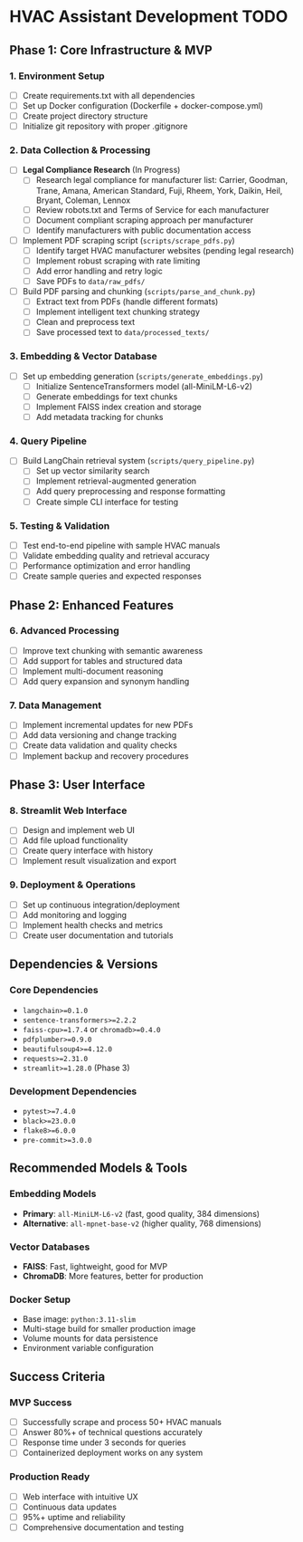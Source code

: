 # HVAC Assistant Development TODO

## Phase 1: Core Infrastructure & MVP

### 1. Environment Setup
- [ ] Create requirements.txt with all dependencies
- [ ] Set up Docker configuration (Dockerfile + docker-compose.yml)
- [ ] Create project directory structure
- [ ] Initialize git repository with proper .gitignore

### 2. Data Collection & Processing
- [ ] **Legal Compliance Research** (In Progress)
  - [ ] Research legal compliance for manufacturer list: Carrier, Goodman, Trane, Amana, American Standard, Fuji, Rheem, York, Daikin, Heil, Bryant, Coleman, Lennox
  - [ ] Review robots.txt and Terms of Service for each manufacturer
  - [ ] Document compliant scraping approach per manufacturer
  - [ ] Identify manufacturers with public documentation access

- [ ] Implement PDF scraping script (`scripts/scrape_pdfs.py`)
  - [ ] Identify target HVAC manufacturer websites (pending legal research)
  - [ ] Implement robust scraping with rate limiting
  - [ ] Add error handling and retry logic
  - [ ] Save PDFs to `data/raw_pdfs/`
  
- [ ] Build PDF parsing and chunking (`scripts/parse_and_chunk.py`)
  - [ ] Extract text from PDFs (handle different formats)
  - [ ] Implement intelligent text chunking strategy
  - [ ] Clean and preprocess text
  - [ ] Save processed text to `data/processed_texts/`

### 3. Embedding & Vector Database
- [ ] Set up embedding generation (`scripts/generate_embeddings.py`)
  - [ ] Initialize SentenceTransformers model (all-MiniLM-L6-v2)
  - [ ] Generate embeddings for text chunks
  - [ ] Implement FAISS index creation and storage
  - [ ] Add metadata tracking for chunks

### 4. Query Pipeline
- [ ] Build LangChain retrieval system (`scripts/query_pipeline.py`)
  - [ ] Set up vector similarity search
  - [ ] Implement retrieval-augmented generation
  - [ ] Add query preprocessing and response formatting
  - [ ] Create simple CLI interface for testing

### 5. Testing & Validation
- [ ] Test end-to-end pipeline with sample HVAC manuals
- [ ] Validate embedding quality and retrieval accuracy
- [ ] Performance optimization and error handling
- [ ] Create sample queries and expected responses

## Phase 2: Enhanced Features

### 6. Advanced Processing
- [ ] Improve text chunking with semantic awareness
- [ ] Add support for tables and structured data
- [ ] Implement multi-document reasoning
- [ ] Add query expansion and synonym handling

### 7. Data Management
- [ ] Implement incremental updates for new PDFs
- [ ] Add data versioning and change tracking
- [ ] Create data validation and quality checks
- [ ] Implement backup and recovery procedures

## Phase 3: User Interface

### 8. Streamlit Web Interface
- [ ] Design and implement web UI
- [ ] Add file upload functionality
- [ ] Create query interface with history
- [ ] Implement result visualization and export

### 9. Deployment & Operations
- [ ] Set up continuous integration/deployment
- [ ] Add monitoring and logging
- [ ] Implement health checks and metrics
- [ ] Create user documentation and tutorials

## Dependencies & Versions

### Core Dependencies
- `langchain>=0.1.0`
- `sentence-transformers>=2.2.2`
- `faiss-cpu>=1.7.4` or `chromadb>=0.4.0`
- `pdfplumber>=0.9.0`
- `beautifulsoup4>=4.12.0`
- `requests>=2.31.0`
- `streamlit>=1.28.0` (Phase 3)

### Development Dependencies
- `pytest>=7.4.0`
- `black>=23.0.0`
- `flake8>=6.0.0`
- `pre-commit>=3.0.0`

## Recommended Models & Tools

### Embedding Models
- **Primary**: `all-MiniLM-L6-v2` (fast, good quality, 384 dimensions)
- **Alternative**: `all-mpnet-base-v2` (higher quality, 768 dimensions)

### Vector Databases
- **FAISS**: Fast, lightweight, good for MVP
- **ChromaDB**: More features, better for production

### Docker Setup
- Base image: `python:3.11-slim`
- Multi-stage build for smaller production image
- Volume mounts for data persistence
- Environment variable configuration

## Success Criteria

### MVP Success
- [ ] Successfully scrape and process 50+ HVAC manuals
- [ ] Answer 80%+ of technical questions accurately
- [ ] Response time under 3 seconds for queries
- [ ] Containerized deployment works on any system

### Production Ready
- [ ] Web interface with intuitive UX
- [ ] Continuous data updates
- [ ] 95%+ uptime and reliability
- [ ] Comprehensive documentation and testing